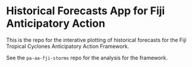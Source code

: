 # Historical Forecasts App for Fiji Anticipatory Action

This is the repo for the interative plotting of historical forecasts
for the Fiji Tropical Cyclones Anticipatory Action Framework.

See the `pa-aa-fji-storms` repo for the analysis for the framework.
